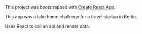 This project was bootstrapped with [Create React App](https://github.com/facebookincubator/create-react-app).

This app was a take home challenge for a travel startup in Berlin.

Uses React to call an api and render data.

